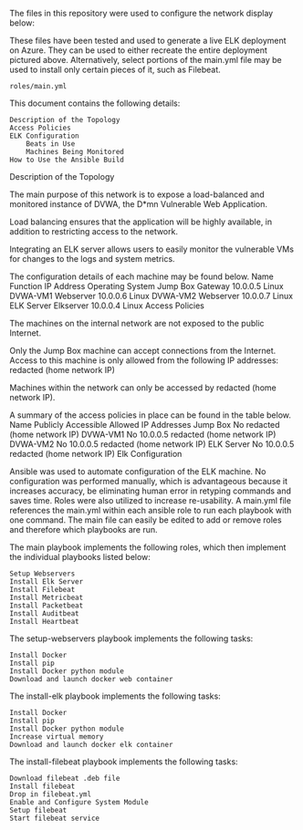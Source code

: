 The files in this repository were used to configure the network display below:

These files have been tested and used to generate a live ELK deployment on Azure. They can be used to either recreate the entire deployment pictured above. Alternatively, select portions of the main.yml file may be used to install only certain pieces of it, such as Filebeat.

    roles/main.yml

This document contains the following details:

    Description of the Topology
    Access Policies
    ELK Configuration
        Beats in Use
        Machines Being Monitored
    How to Use the Ansible Build

Description of the Topology

The main purpose of this network is to expose a load-balanced and monitored instance of DVWA, the D*mn Vulnerable Web Application.

Load balancing ensures that the application will be highly available, in addition to restricting access to the network.

Integrating an ELK server allows users to easily monitor the vulnerable VMs for changes to the logs and system metrics.

The configuration details of each machine may be found below.
Name 	Function 	IP Address 	Operating System
Jump Box 	Gateway 	10.0.0.5 	Linux
DVWA-VM1 	Webserver 	10.0.0.6 	Linux
DVWA-VM2 	Webserver 	10.0.0.7 	Linux
ELK Server 	Elkserver 	10.0.0.4 	Linux
Access Policies

The machines on the internal network are not exposed to the public Internet.

Only the Jump Box machine can accept connections from the Internet. Access to this machine is only allowed from the following IP addresses: redacted (home network IP)

Machines within the network can only be accessed by redacted (home network IP).

A summary of the access policies in place can be found in the table below.
Name 	Publicly Accessible 	Allowed IP Addresses
Jump Box 	No 	redacted (home network IP)
DVWA-VM1 	No 	10.0.0.5 redacted (home network IP)
DVWA-VM2 	No 	10.0.0.5 redacted (home network IP)
ELK Server 	No 	10.0.0.5 redacted (home network IP)
Elk Configuration

Ansible was used to automate configuration of the ELK machine. No configuration was performed manually, which is advantageous because it increases accuracy, be eliminating human error in retyping commands and saves time. Roles were also utilized to increase re-usability. A main.yml file references the main.yml within each ansible role to run each playbook with one command. The main file can easily be edited to add or remove roles and therefore which playbooks are run.

The main playbook implements the following roles, which then implement the individual playbooks listed below:

    Setup Webservers
    Install Elk Server
    Install Filebeat
    Install Metricbeat
    Install Packetbeat
    Install Auditbeat
    Install Heartbeat

The setup-webservers playbook implements the following tasks:

    Install Docker
    Install pip
    Install Docker python module
    Download and launch docker web container

The install-elk playbook implements the following tasks:

    Install Docker
    Install pip
    Install Docker python module
    Increase virtual memory
    Download and launch docker elk container

The install-filebeat playbook implements the following tasks:

    Download filebeat .deb file
    Install filebeat
    Drop in filebeat.yml
    Enable and Configure System Module
    Setup filebeat
    Start filebeat service
